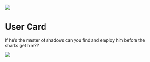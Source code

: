 ![](https://github.com/lisabroadhead/dojo/blob/main/CSS/userCard/userCard.png)

# User Card

If he's the master of shadows can you find and employ him before the sharks get him??

![](https://github.com/lisabroadhead/dojo/blob/main/CSS/userCard/shark.png)
